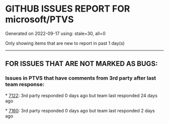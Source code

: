 
# GITHUB ISSUES REPORT FOR microsoft/PTVS


Generated on 2022-09-17 using: stale=30, all=0


Only showing items that are new to report in past 1 day(s)


---

## FOR ISSUES THAT ARE NOT MARKED AS BUGS:


### Issues in PTVS that have comments from 3rd party after last team response:


\* [7122](https://github.com/microsoft/PTVS/issues/7122 "Can't debug Python in my application"): 3rd party responded 0 days ago but team last responded 24 days ago

\* [7160](https://github.com/microsoft/PTVS/issues/7160 "Python function with stacked decorators using functools.cache hangs when run without debugging"): 3rd party responded 0 days ago but team last responded 2 days ago
